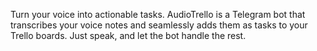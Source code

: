 Turn your voice into actionable tasks. AudioTrello is a Telegram bot that transcribes your voice notes and seamlessly adds them as tasks to your Trello boards. Just speak, and let the bot handle the rest.
